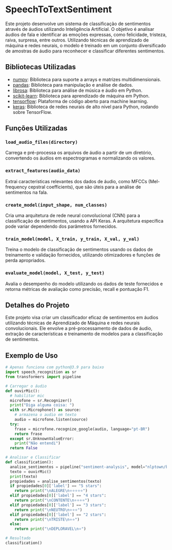 # SpeechToTextSentiment

Este projeto desenvolve um sistema de classificação de sentimentos através de áudios utilizando Inteligência Artificial. O objetivo é analisar áudios de fala e identificar as emoções expressas, como felicidade, tristeza, raiva, surpresa, entre outros. Utilizando técnicas de aprendizado de máquina e redes neurais, o modelo é treinado em um conjunto diversificado de amostras de áudio para reconhecer e classificar diferentes sentimentos.

## Bibliotecas Utilizadas

- [numpy](https://numpy.org/): Biblioteca para suporte a arrays e matrizes multidimensionais.
- [pandas](https://pandas.pydata.org/): Biblioteca para manipulação e análise de dados.
- [librosa](https://librosa.org/): Biblioteca para análise de música e áudio em Python.
- [scikit-learn](https://scikit-learn.org/stable/): Biblioteca para aprendizado de máquina em Python.
- [tensorflow](https://www.tensorflow.org/): Plataforma de código aberto para machine learning.
- [keras](https://keras.io/): Biblioteca de redes neurais de alto nível para Python, rodando sobre TensorFlow.

## Funções Utilizadas

### `load_audio_files(directory)`
Carrega e pré-processa os arquivos de áudio a partir de um diretório, convertendo os áudios em espectrogramas e normalizando os valores.

### `extract_features(audio_data)`
Extrai características relevantes dos dados de áudio, como MFCCs (Mel-frequency cepstral coefficients), que são úteis para a análise de sentimentos na fala.

### `create_model(input_shape, num_classes)`
Cria uma arquitetura de rede neural convolucional (CNN) para a classificação de sentimentos, usando a API Keras. A arquitetura específica pode variar dependendo dos parâmetros fornecidos.

### `train_model(model, X_train, y_train, X_val, y_val)`
Treina o modelo de classificação de sentimentos usando os dados de treinamento e validação fornecidos, utilizando otimizadores e funções de perda apropriados.

### `evaluate_model(model, X_test, y_test)`
Avalia o desempenho do modelo utilizando os dados de teste fornecidos e retorna métricas de avaliação como precisão, recall e pontuação F1.

## Detalhes do Projeto

Este projeto visa criar um classificador eficaz de sentimentos em áudios utilizando técnicas de Aprendizado de Máquina e redes neurais convolucionais. Ele envolve a pré-processamento de dados de áudio, extração de características e treinamento de modelos para a classificação de sentimentos.

## Exemplo de Uso

```python
# Apenas funciona com python@3.9 para baixo
import speech_recognition as sr
from transformers import pipeline

# Carregar o áudio
def ouvirMic():
  # habilitar mic
  microfone = sr.Recognizer()
  print("Diga alguma coisa: ")
  with sr.Microphone() as source:
    # armazena o audio em texto
    audio = microfone.listen(source)
  try:
    frase = microfone.recognize_google(audio, language="pt-BR")
    return frase
  except sr.UnknownValueError:
    print("Não entendi")
  return False

# Analisar e Classificar
def classification():
  analise_sentimentos = pipeline("sentiment-analysis", model="nlptown/bert-base-multilingual-uncased-sentiment")
  texto = ouvirMic()
  print(texto)
  propiedades = analise_sentimentos(texto)
  if propiedades[0]['label'] == "5 stars": 
    return print("\nALEGRE\n⭐⭐⭐⭐⭐")
  elif propiedades[0]['label'] == "4 stars": 
    return print("\nCONTENTE\n⭐⭐⭐⭐")
  elif propiedades[0]['label'] == "3 stars": 
    return print("\nNEUTRO\n⭐⭐⭐")
  elif propiedades[0]['label'] == "2 stars": 
    return print("\nTRISTE\n⭐⭐")
  else: 
    return print("\nDEPLORAVEL\n⭐")

# Resultado
classification()
